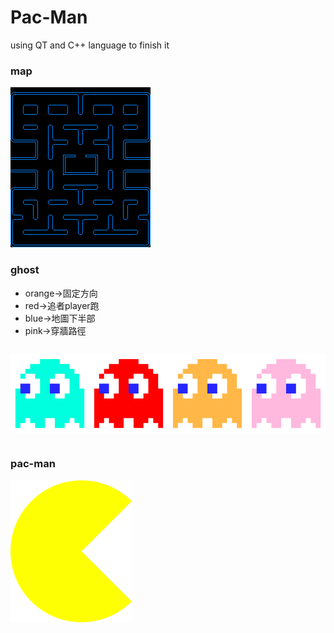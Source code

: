 <style>
    .ghost{
        display:flex;
        flex-direction:row;
        justify-content:center;
        align-items:center;
    }
    
</style>
# Pac-Man
using QT and C++ language to finish it
### map

<p><img src="./map.png"/></p>

### ghost
* orange→固定方向
* red→追者player跑
* blue→地圖下半部
* pink→穿牆路徑
<div class="ghost">
    <p><img src="./green.gif"/></p>
    <p><img src="./red.gif"/></p>
    <p><img src="./orange.gif"/></p>
    <p><img src="./pink.gif"/></p>
</div>

### pac-man
<p><img src="./pacman(1).png"/></p>
